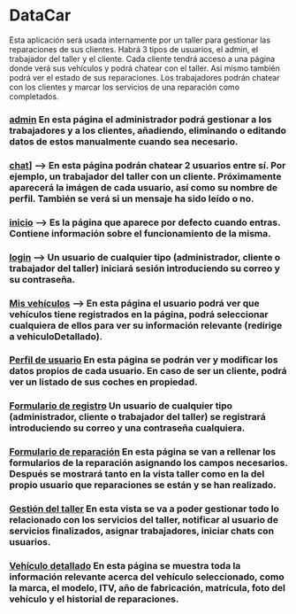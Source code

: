 # DataCar

Esta aplicación será usada internamente por un taller para gestionar las reparaciones de sus clientes.
Habrá 3 tipos de usuarios, el admin, el trabajador del taller y el cliente.
Cada cliente tendrá acceso a una página donde verá sus vehículos y podrá chatear con el taller. Así mismo también podrá ver el estado de sus reparaciones.
Los trabajadores podrán chatear con los clientes y marcar los servicios de una reparación como completados.


### [admin](http://localhost:8080/admin/) En esta página el administrador podrá gestionar a los trabajadores y a los clientes, añadiendo, eliminando o editando datos de estos manualmente cuando sea necesario.

### [chat](http://localhost:8080/chat)] --> En esta página podrán chatear 2 usuarios entre sí. Por ejemplo, un trabajador del taller con un cliente. Próximamente aparecerá la imágen de cada usuario, así como su nombre de perfil. También se verá si un mensaje ha sido leído o no.

### [inicio](http://localhost:8080/) --> Es la página que aparece por defecto cuando entras. Contiene información sobre el funcionamiento de la misma.

### [login](http://localhost:8080/login) --> Un usuario de cualquier tipo (administrador, cliente o trabajador del taller) iniciará sesión introduciendo su correo y su contraseña.

### [Mis vehículos](http://localhost:8080/misVehiculos) --> En esta página el usuario podrá ver que vehículos tiene registrados en la página, podrá seleccionar cualquiera de ellos para ver su información relevante (redirige a vehiculoDetallado).

### [Perfil de usuario](http://localhost:8080/profile) En esta página se podrán ver y modificar los datos propios de cada usuario. En caso de ser un cliente, podrá ver un listado de sus coches en propiedad.

### [Formulario de registro](http://localhost:8080/registro) Un usuario de cualquier tipo (administrador, cliente o trabajador del taller) se registrará introduciendo su correo y una contraseña cualquiera.

### [Formulario de reparación](http://localhost:8080/reparaciones) En esta página se van a rellenar los formularios de la reparación asignando los campos necesarios. Después se mostrará tanto en la vista taller como en la del propio usuario que reparaciones se están y se han realizado.

### [Gestión del taller](http://localhost:8080/taller) En esta vista se va a poder gestionar todo lo relacionado con los servicios del taller, notificar al usuario de servicios finalizados, asignar trabajadores, iniciar chats con usuarios.

### [Vehículo detallado](http://localhost:8080/vehiculoDetallado) En esta página se muestra toda la información relevante acerca del vehículo seleccionado, como la marca, el modelo, ITV, año de fabricación, matrícula, foto del vehículo y el historial de reparaciones.
